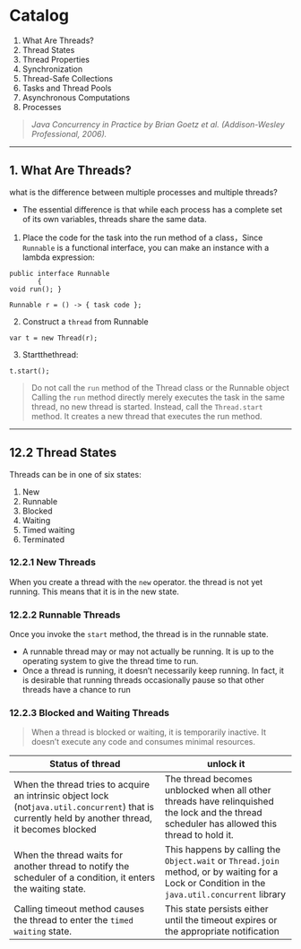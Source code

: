 # Catalog

1. What Are Threads?
2. Thread States
3. Thread Properties
4. Synchronization
5. Thread-Safe Collections 
6. Tasks and Thread Pools
7. Asynchronous Computations
8. Processes

> *Java Concurrency in Practice by Brian Goetz et al. (Addison-Wesley Professional, 2006).*
---
## 1. What Are Threads?
what is the difference between multiple processes and multiple threads? 
* The essential difference is that while each process has a complete set of its own variables, threads share the same data.

1. Place the code for the task into the run method of a class，Since `Runnable` is a functional interface, you can make an instance with a lambda expression:
```
public interface Runnable
       {
void run(); }

Runnable r = () -> { task code };
```
2. Construct a `thread` from Runnable
```
var t = new Thread(r);
```
3. Startthethread:
```
t.start();
```

> Do not call the `run` method of the Thread class or the Runnable object
> Calling the `run` method directly merely executes the task in the same thread, no new thread is started. 
> Instead, call the `Thread.start` method. It creates a new thread that executes the run method.
---
## 12.2 Thread States
Threads can be in one of six states: 
1. New
2. Runnable 
3. Blocked 
4. Waiting 
5. Timed waiting 
6. Terminated

### 12.2.1 New Threads
When you create a thread with the `new` operator. the thread is not yet running. This means that it is in the new state.
### 12.2.2 Runnable Threads
Once you invoke the `start` method, the thread is in the runnable state.
* A runnable thread may or may not actually be running. It is up to the operating system to give the thread time to run. 
* Once a thread is running, it doesn’t necessarily keep running. In fact, it is desirable that running threads occasionally pause so that other threads have a chance to run

### 12.2.3 Blocked and Waiting Threads
> When a thread is blocked or waiting, it is temporarily inactive. It doesn’t execute any code and consumes minimal resources. 

|Status of thread | unlock it|
|-----------------|----------|
|When the thread tries to acquire an intrinsic object lock (not`java.util.concurrent`) that is currently held by another thread, it becomes blocked|The thread becomes unblocked when all other threads have relinquished the lock and the thread scheduler has allowed this thread to hold it.|
|When the thread waits for another thread to notify the scheduler of a condition, it enters the waiting state.|This happens by calling the `Object.wait` or `Thread.join` method, or by waiting for a Lock or Condition in the `java.util.concurrent` library|
|Calling timeout method causes the thread to enter the `timed waiting` state.| This state persists either until the timeout expires or the appropriate notification |

